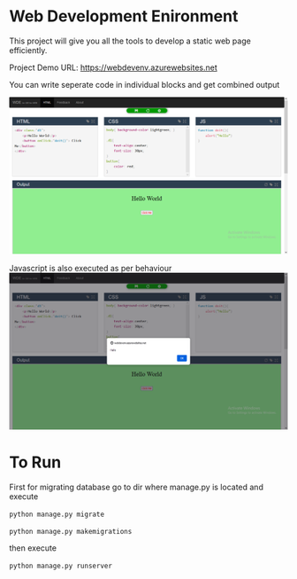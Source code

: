 # Web Development Enironment

This project will give you all the tools to develop a static web page efficiently.

Project Demo URL: https://webdevenv.azurewebsites.net

You can write seperate code in individual blocks and get combined output

![Screenshot](/static/img/sc1.png)

Javascript is also executed as per behaviour
![Screenthot](/static/img/sc2.png)

# To Run

First for migrating database go to dir where manage.py is located and execute

<code>python manage.py migrate</code>

<code>python manage.py makemigrations</code>

then execute

<code>python manage.py runserver</code>


